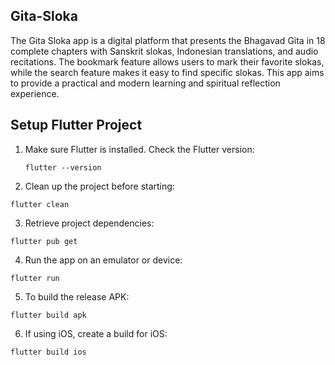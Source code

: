 ## Gita-Sloka

The Gita Sloka app is a digital platform that presents the Bhagavad Gita in 18 complete chapters with Sanskrit slokas, Indonesian translations, and audio recitations. The bookmark feature allows users to mark their favorite slokas, while the search feature makes it easy to find specific slokas. This app aims to provide a practical and modern learning and spiritual reflection experience.

## Setup Flutter Project

1. Make sure Flutter is installed. Check the Flutter version:
   ```shell
   flutter --version
   ```
3. Clean up the project before starting:
  ```shell
  flutter clean
  ```
3. Retrieve project dependencies:
  ```shell
  flutter pub get
  ```
4. Run the app on an emulator or device:
  ```shell
  flutter run
  ```
5. To build the release APK:
  ```shell
  flutter build apk
  ```
6. If using iOS, create a build for iOS:
  ```shell
  flutter build ios
```
